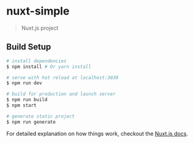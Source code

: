 # nuxt-simple

> Nuxt.js project

## Build Setup

``` bash
# install dependencies
$ npm install # Or yarn install

# serve with hot reload at localhost:3030
$ npm run dev

# build for production and launch server
$ npm run build
$ npm start

# generate static project
$ npm run generate
```

For detailed explanation on how things work, checkout the [Nuxt.js docs](https://github.com/nuxt/nuxt.js).
